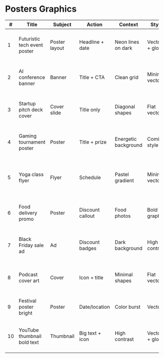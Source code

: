 # Posters Graphics

| # | Title | Subject | Action | Context | Style | Prompt |
|---|-------|---------|--------|---------|-------|--------|
| 1 | Futuristic tech event poster | Poster layout | Headline + date | Neon lines on dark | Vector + glow | Poster layout — Headline + date; Neon lines on dark; Vector + glow |
| 2 | AI conference banner | Banner | Title + CTA | Clean grid | Minimal vector | Banner — Title + CTA; Clean grid; Minimal vector |
| 3 | Startup pitch deck cover | Cover slide | Title only | Diagonal shapes | Flat vector | Cover slide — Title only; Diagonal shapes; Flat vector |
| 4 | Gaming tournament poster | Poster | Title + prize | Energetic background | Comic style | Poster — Title + prize; Energetic background; Comic style |
| 5 | Yoga class flyer | Flyer | Schedule | Pastel gradient | Minimal vector | Flyer — Schedule; Pastel gradient; Minimal vector |
| 6 | Food delivery promo | Poster | Discount callout | Food photos | Bold graphic | Poster — Discount callout; Food photos; Bold graphic |
| 7 | Black Friday sale ad | Ad | Discount badges | Dark background | High contrast | Ad — Discount badges; Dark background; High contrast |
| 8 | Podcast cover art | Cover | Icon + title | Minimal shapes | Flat vector | Cover — Icon + title; Minimal shapes; Flat vector |
| 9 | Festival poster bright | Poster | Date/location | Color burst | Vector | Poster — Date/location; Color burst; Vector |
| 10 | YouTube thumbnail bold text | Thumbnail | Big text + icon | High contrast | Vector + glow | Thumbnail — Big text + icon; High contrast; Vector + glow |
